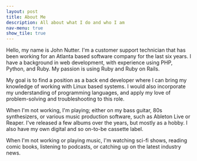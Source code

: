 ```yaml
---
layout: post
title: About Me
description: All about what I do and who I am
nav-menu: true
show_tile: true
---
```


Hello, my name is John Nutter. I'm a customer support technician that has been working for an Atlanta based software company for the last six years. I have a background in web development, with experience using PHP, Python, and Ruby. My passion is using Ruby and Ruby on Rails.

My goal is to find a position as a back end developer where I can bring my knowledge of working with Linux based systems. I would also incorporate my understanding of programming languages, and apply my love of problem-solving and troubleshooting to this role.
 
When I'm not working, I'm playing; either on my bass guitar, 80s synthesizers, or various music production software, such as     Ableton Live or Reaper. I've released a few albums over the years, but mostly as a hobby. I also have my own digital and so on-to-be cassette label.
 
When I'm not working or playing music, I'm watching sci-fi shows, reading comic books, listening to podcasts, or catching up on the latest industry news.
